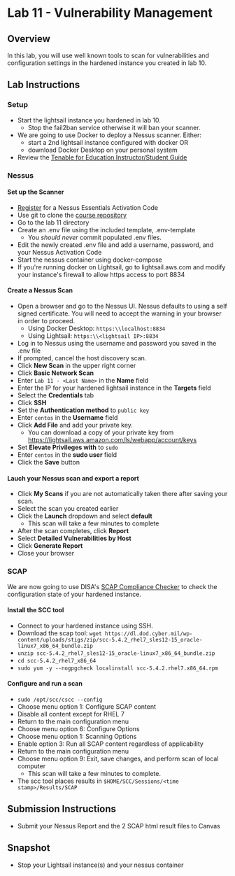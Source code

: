 # Lab 11 - Vulnerability Management

## Overview
In this lab, you will use well known tools to scan for vulnerabilities and configuration settings in the hardened instance you created in lab 10. 

## Lab Instructions

### Setup

- Start the lightsail instance you hardened in lab 10.
  -  Stop the fail2ban service otherwise it will ban your scanner.
- We are going to use Docker to deploy a Nessus scanner. Either:
  - start a 2nd lightsail instance configured with docker OR
  - download Docker Desktop on your personal system
- Review the [Tenable for Education Instructor/Student Guide](https://static.tenable.com/marketing/whitepapers/Guide-Tenable-for-Education.pdf)

### Nessus

#### Set up the Scanner

- [Register](https://www.tenable.com/tenable-for-education/nessus-essentials) for a Nessus Essentials Activation Code
- Use git to clone the [course repository](https://github.com/peckjd/cpsc318)
- Go to the lab 11 directory
- Create an .env file using the included template, .env-template
  - You *should never* commit populated .env files.
- Edit the newly created .env file and add a username, password, and your Nessus Activation Code
- Start the nessus container using docker-compose
- If you're running docker on Lightsail, go to lightsail.aws.com and modify your instance's firewall to allow https access to port 8834 

#### Create a Nessus Scan
- Open a browser and go to the Nessus UI. Nessus defaults to using a self signed certificate. You will need to accept the warning in your browser in order to proceed.
  - Using Docker Desktop: `https:\\localhost:8834`
  - Using Lightsail: `https:\\<lightsail IP>:8834`
- Log in to Nessus using the username and password you saved in the .env file
- If prompted, cancel the host discovery scan.
- Click **New Scan** in the upper right corner
- Click **Basic Network Scan**
- Enter `Lab 11 - <Last Name>` in the **Name** field
- Enter the IP for your hardened lightsail instance in the **Targets** field
- Select the **Credentials** tab
- Click **SSH**
- Set the **Authentication method** to `public key`
- Enter `centos` in the **Username** field
- Click **Add File** and add your private key.
  - You can download a copy of your private key from https://lightsail.aws.amazon.com/ls/webapp/account/keys
- Set **Elevate Privileges with** to `sudo`
- Enter `centos` in the **sudo user** field
- Click the **Save** button

#### Lauch your Nessus scan and export a report

- Click **My Scans** if you are not automatically taken there after saving your scan.
- Select the scan you created earlier
- Click the **Launch** dropdown and select **default**
  - This scan will take a few minutes to complete
- After the scan completes, click **Report**
- Select **Detailed Vulnerabilities by Host**
- Click **Generate Report**
- Close your browser

### SCAP

We are now going to use DISA's [SCAP Compliance Checker](https://public.cyber.mil/stigs/scap/) to check the configuration state of your hardened instance.

#### Install the SCC tool

- Connect to your hardened instance using SSH. 
- Download the scap tool: `wget https://dl.dod.cyber.mil/wp-content/uploads/stigs/zip/scc-5.4.2_rhel7_sles12-15_oracle-linux7_x86_64_bundle.zip`
- `unzip scc-5.4.2_rhel7_sles12-15_oracle-linux7_x86_64_bundle.zip`
- `cd scc-5.4.2_rhel7_x86_64`
- `sudo yum -y --nogpgcheck localinstall scc-5.4.2.rhel7.x86_64.rpm`

#### Configure and run a scan

- `sudo /opt/scc/cscc --config`
- Choose menu option 1: Configure SCAP content
- Disable all content except for RHEL 7
- Return to the main configuration menu
- Choose menu option 6: Configure Options
- Choose menu option 1: Scanning Options
- Enable option 3: Run all SCAP content regardless of applicability
- Return to the main configuration menu
- Choose menu option 9: Exit, save changes, and perform scan of local computer
  - This scan will take a few minutes to complete.
- The scc tool places results in `$HOME/SCC/Sessions/<time stamp>/Results/SCAP`

## Submission Instructions

- Submit your Nessus Report and the 2 SCAP html result files to Canvas

## Snapshot

- Stop your Lightsail instance(s) and your nessus container
